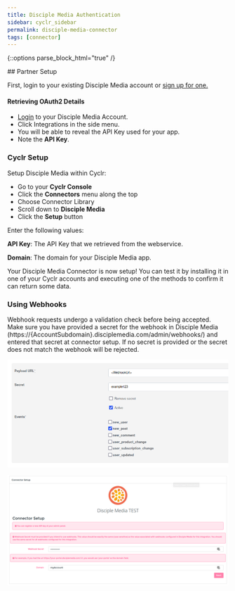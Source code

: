 ```yaml
---
title: Disciple Media Authentication
sidebar: cyclr_sidebar
permalink: disciple-media-connector
tags: [connector]
---
```

{::options parse_block_html="true" /}
<section class="card py-5 my-5">
## Partner Setup

First, login to your existing Disciple Media account or [sign up for one.](https://www.disciplemedia.com/pricing/)


#### Retrieving OAuth2 Details

*   [Login](https://console.disciplemedia.com/users/log_in) to your Disciple Media Account.
*   Click Integrations in the side menu.
*   You will be able to reveal the API Key used for your app.
*   Note the **API Key**.

### Cyclr Setup

Setup Disciple Media within Cyclr:

*   Go to your **Cyclr Console**
*   Click the **Connectors** menu along the top
*   Choose Connector Library
*   Scroll down to **Disciple Media**
*   Click the **Setup** button

Enter the following values:

**API Key**:  The API Key that we retrieved from the webservice.

**Domain**:  The domain for your Disciple Media app.


Your Disciple Media Connector is now setup! You can test it by installing it in one of your Cyclr accounts and executing one of the methods to confirm it can return some data.

### Using Webhooks

Webhook requests undergo a validation check before being accepted. Make sure you have provided a secret for the webhook in Disciple Media (https://<span>{AccountSubdomain}.</span>disciplemedia.com/admin/webhooks/) and entered that secret at connector setup. If no secret is provided or the secret does not match the webhook will be rejected.

![disciple webhook setup](./images/disciple_webhook_1.png)

![connector setup](./images/disciple_webhook_2.png)

</section>
